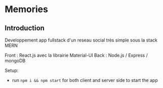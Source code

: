 # Memories
## Introduction
Developpement app fullstack d'un reseau social très simple sous la stack MERN 

Front : React.js avec la librairie Material-UI 
Back : Node.js / Express / mongoDB 

Setup:
- run ```npm i && npm start``` for both client and server side to start the app
